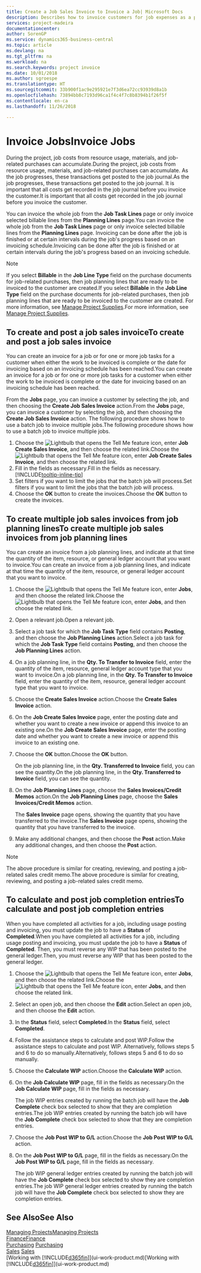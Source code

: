 ```yaml
---
title: Create a Job Sales Invoice to Invoice a Job| Microsoft Docs
description: Describes how to invoice customers for job expenses as a project progresses.
services: project-madeira
documentationcenter: 
author: SorenGP
ms.service: dynamics365-business-central
ms.topic: article
ms.devlang: na
ms.tgt_pltfrm: na
ms.workload: na
ms.search.keywords: project invoice
ms.date: 10/01/2018
ms.author: sgroespe
ms.translationtype: HT
ms.sourcegitcommit: 33b900f1ac9e295921e7f3d6ea72cc93939d8a1b
ms.openlocfilehash: 73894bb8c7193d96ca1f4c4f7c8b8394b1f26f5f
ms.contentlocale: en-ca
ms.lasthandoff: 11/26/2018

---
```

# <a name="invoice-jobs"></a><span data-ttu-id="cc918-103">Invoice Jobs</span><span class="sxs-lookup"><span data-stu-id="cc918-103">Invoice Jobs</span></span>
<span data-ttu-id="cc918-104">During the project, job costs from resource usage, materials, and job-related purchases can accumulate.</span><span class="sxs-lookup"><span data-stu-id="cc918-104">During the project, job costs from resource usage, materials, and job-related purchases can accumulate.</span></span> <span data-ttu-id="cc918-105">As the job progresses, these transactions get posted to the job journal.</span><span class="sxs-lookup"><span data-stu-id="cc918-105">As the job progresses, these transactions get posted to the job journal.</span></span> <span data-ttu-id="cc918-106">It is important that all costs get recorded in the job journal before you invoice the customer.</span><span class="sxs-lookup"><span data-stu-id="cc918-106">It is important that all costs get recorded in the job journal before you invoice the customer.</span></span>

<span data-ttu-id="cc918-107">You can invoice the whole job from the **Job Task Lines** page or only invoice selected billable lines from the **Planning Lines** page.</span><span class="sxs-lookup"><span data-stu-id="cc918-107">You can invoice the whole job from the **Job Task Lines** page or only invoice selected billable lines from the **Planning Lines** page.</span></span> <span data-ttu-id="cc918-108">Invoicing can be done after the job is finished or at certain intervals during the job's progress based on an invoicing schedule.</span><span class="sxs-lookup"><span data-stu-id="cc918-108">Invoicing can be done after the job is finished or at certain intervals during the job's progress based on an invoicing schedule.</span></span>

> [!NOTE]  
>   <span data-ttu-id="cc918-109">If you select **Billable** in the **Job Line Type** field on the purchase documents for job-related purchases, then job planning lines that are ready to be invoiced to the customer are created.</span><span class="sxs-lookup"><span data-stu-id="cc918-109">If you select **Billable** in the **Job Line Type** field on the purchase documents for job-related purchases, then job planning lines that are ready to be invoiced to the customer are created.</span></span> <span data-ttu-id="cc918-110">For more information, see [Manage Project Supplies](projects-how-manage-project-supplies.md).</span><span class="sxs-lookup"><span data-stu-id="cc918-110">For more information, see [Manage Project Supplies](projects-how-manage-project-supplies.md).</span></span>

## <a name="to-create-and-post-a-job-sales-invoice"></a><span data-ttu-id="cc918-111">To create and post a job sales invoice</span><span class="sxs-lookup"><span data-stu-id="cc918-111">To create and post a job sales invoice</span></span>
<span data-ttu-id="cc918-112">You can create an invoice for a job or for one or more job tasks for a customer when either the work to be invoiced is complete or the date for invoicing based on an invoicing schedule has been reached.</span><span class="sxs-lookup"><span data-stu-id="cc918-112">You can create an invoice for a job or for one or more job tasks for a customer when either the work to be invoiced is complete or the date for invoicing based on an invoicing schedule has been reached.</span></span>

<span data-ttu-id="cc918-113">From the **Jobs** page, you can invoice a customer by selecting the job, and then choosing the **Create Job Sales Invoice** action.</span><span class="sxs-lookup"><span data-stu-id="cc918-113">From the **Jobs** page, you can invoice a customer by selecting the job, and then choosing the **Create Job Sales Invoice** action.</span></span> <span data-ttu-id="cc918-114">The following procedure shows how to use a batch job to invoice multiple jobs.</span><span class="sxs-lookup"><span data-stu-id="cc918-114">The following procedure shows how to use a batch job to invoice multiple jobs.</span></span>  

1. <span data-ttu-id="cc918-115">Choose the ![Lightbulb that opens the Tell Me feature](media/ui-search/search_small.png "Tell me what you want to do") icon, enter **Job Create Sales Invoice**, and then choose the related link.</span><span class="sxs-lookup"><span data-stu-id="cc918-115">Choose the ![Lightbulb that opens the Tell Me feature](media/ui-search/search_small.png "Tell me what you want to do") icon, enter **Job Create Sales Invoice**, and then choose the related link.</span></span>  
2. <span data-ttu-id="cc918-116">Fill in the fields as necessary.</span><span class="sxs-lookup"><span data-stu-id="cc918-116">Fill in the fields as necessary.</span></span> [!INCLUDE[tooltip-inline-tip](includes/tooltip-inline-tip_md.md)]
3. <span data-ttu-id="cc918-117">Set filters if you want to limit the jobs that the batch job will process.</span><span class="sxs-lookup"><span data-stu-id="cc918-117">Set filters if you want to limit the jobs that the batch job will process.</span></span>
4. <span data-ttu-id="cc918-118">Choose the **OK** button to create the invoices.</span><span class="sxs-lookup"><span data-stu-id="cc918-118">Choose the **OK** button to create the invoices.</span></span>  

## <a name="to-create-multiple-job-sales-invoices-from-job-planning-lines"></a><span data-ttu-id="cc918-119">To create multiple job sales invoices from job planning lines</span><span class="sxs-lookup"><span data-stu-id="cc918-119">To create multiple job sales invoices from job planning lines</span></span>
<span data-ttu-id="cc918-120">You can create an invoice from a job planning lines, and indicate at that time the quantity of the item, resource, or general ledger account that you want to invoice.</span><span class="sxs-lookup"><span data-stu-id="cc918-120">You can create an invoice from a job planning lines, and indicate at that time the quantity of the item, resource, or general ledger account that you want to invoice.</span></span>

1. <span data-ttu-id="cc918-121">Choose the ![Lightbulb that opens the Tell Me feature](media/ui-search/search_small.png "Tell me what you want to do") icon, enter **Jobs**, and then choose the related link.</span><span class="sxs-lookup"><span data-stu-id="cc918-121">Choose the ![Lightbulb that opens the Tell Me feature](media/ui-search/search_small.png "Tell me what you want to do") icon, enter **Jobs**, and then choose the related link.</span></span>
2. <span data-ttu-id="cc918-122">Open a relevant job.</span><span class="sxs-lookup"><span data-stu-id="cc918-122">Open a relevant job.</span></span>
3. <span data-ttu-id="cc918-123">Select a job task for which the **Job Task Type** field contains **Posting**, and then choose the **Job Planning Lines** action.</span><span class="sxs-lookup"><span data-stu-id="cc918-123">Select a job task for which the **Job Task Type** field contains **Posting**, and then choose the **Job Planning Lines** action.</span></span>  
4. <span data-ttu-id="cc918-124">On a job planning line, in the **Qty. To Transfer to Invoice** field, enter the quantity of the item, resource, general ledger account type that you want to invoice.</span><span class="sxs-lookup"><span data-stu-id="cc918-124">On a job planning line, in the **Qty. To Transfer to Invoice** field, enter the quantity of the item, resource, general ledger account type that you want to invoice.</span></span>  
5. <span data-ttu-id="cc918-125">Choose the **Create Sales Invoice** action.</span><span class="sxs-lookup"><span data-stu-id="cc918-125">Choose the **Create Sales Invoice** action.</span></span>
6. <span data-ttu-id="cc918-126">On the **Job Create Sales Invoice** page, enter the posting date and whether you want to create a new invoice or append this invoice to an existing one.</span><span class="sxs-lookup"><span data-stu-id="cc918-126">On the **Job Create Sales Invoice** page, enter the posting date and whether you want to create a new invoice or append this invoice to an existing one.</span></span>
7. <span data-ttu-id="cc918-127">Choose the **OK** button.</span><span class="sxs-lookup"><span data-stu-id="cc918-127">Choose the **OK** button.</span></span>  

    <span data-ttu-id="cc918-128">On the job planning line, in the **Qty. Transferred to Invoice** field, you can see the quantity.</span><span class="sxs-lookup"><span data-stu-id="cc918-128">On the job planning line, in the **Qty. Transferred to Invoice** field, you can see the quantity.</span></span>
8. <span data-ttu-id="cc918-129">On the **Job Planning Lines** page, choose the **Sales Invoices/Credit Memos** action.</span><span class="sxs-lookup"><span data-stu-id="cc918-129">On the **Job Planning Lines** page, choose the **Sales Invoices/Credit Memos** action.</span></span>

    <span data-ttu-id="cc918-130">The **Sales Invoice** page opens, showing the quantity that you have transferred to the invoice.</span><span class="sxs-lookup"><span data-stu-id="cc918-130">The **Sales Invoice** page opens, showing the quantity that you have transferred to the invoice.</span></span>  
9. <span data-ttu-id="cc918-131">Make any additional changes, and then choose the **Post** action.</span><span class="sxs-lookup"><span data-stu-id="cc918-131">Make any additional changes, and then choose the **Post** action.</span></span>

> [!NOTE]  
>   <span data-ttu-id="cc918-132">The above procedure is similar for creating, reviewing, and posting a job-related sales credit memo.</span><span class="sxs-lookup"><span data-stu-id="cc918-132">The above procedure is similar for creating, reviewing, and posting a job-related sales credit memo.</span></span>

## <a name="to-calculate-and-post-job-completion-entries"></a><span data-ttu-id="cc918-133">To calculate and post job completion entries</span><span class="sxs-lookup"><span data-stu-id="cc918-133">To calculate and post job completion entries</span></span>
<span data-ttu-id="cc918-134">When you have completed all activities for a job, including usage posting and invoicing, you must update the job to have a **Status** of **Completed**.</span><span class="sxs-lookup"><span data-stu-id="cc918-134">When you have completed all activities for a job, including usage posting and invoicing, you must update the job to have a **Status** of **Completed**.</span></span> <span data-ttu-id="cc918-135">Then, you must reverse any WIP that has been posted to the general ledger.</span><span class="sxs-lookup"><span data-stu-id="cc918-135">Then, you must reverse any WIP that has been posted to the general ledger.</span></span>

1. <span data-ttu-id="cc918-136">Choose the ![Lightbulb that opens the Tell Me feature](media/ui-search/search_small.png "Tell me what you want to do") icon, enter **Jobs**, and then choose the related link.</span><span class="sxs-lookup"><span data-stu-id="cc918-136">Choose the ![Lightbulb that opens the Tell Me feature](media/ui-search/search_small.png "Tell me what you want to do") icon, enter **Jobs**, and then choose the related link.</span></span>  
2. <span data-ttu-id="cc918-137">Select an open job, and then choose the **Edit** action.</span><span class="sxs-lookup"><span data-stu-id="cc918-137">Select an open job, and then choose the **Edit** action.</span></span>
3. <span data-ttu-id="cc918-138">In the **Status** field, select **Completed**.</span><span class="sxs-lookup"><span data-stu-id="cc918-138">In the **Status** field, select **Completed**.</span></span>
4. <span data-ttu-id="cc918-139">Follow the assistance steps to calculate and post WIP.</span><span class="sxs-lookup"><span data-stu-id="cc918-139">Follow the assistance steps to calculate and post WIP.</span></span> <span data-ttu-id="cc918-140">Alternatively, follows steps 5 and 6 to do so manually.</span><span class="sxs-lookup"><span data-stu-id="cc918-140">Alternatively, follows steps 5 and 6 to do so manually.</span></span>  
5. <span data-ttu-id="cc918-141">Choose the **Calculate WIP** action.</span><span class="sxs-lookup"><span data-stu-id="cc918-141">Choose the **Calculate WIP** action.</span></span>
6. <span data-ttu-id="cc918-142">On the **Job Calculate WIP** page, fill in the fields as necessary.</span><span class="sxs-lookup"><span data-stu-id="cc918-142">On the **Job Calculate WIP** page, fill in the fields as necessary.</span></span>  

     <span data-ttu-id="cc918-143">The job WIP entries created by running the batch job will have the **Job Complete** check box selected to show that they are completion entries.</span><span class="sxs-lookup"><span data-stu-id="cc918-143">The job WIP entries created by running the batch job will have the **Job Complete** check box selected to show that they are completion entries.</span></span>  
7. <span data-ttu-id="cc918-144">Choose the **Job Post WIP to G/L** action.</span><span class="sxs-lookup"><span data-stu-id="cc918-144">Choose the **Job Post WIP to G/L** action.</span></span>
8. <span data-ttu-id="cc918-145">On the **Job Post WIP to G/L** page, fill in the fields as necessary.</span><span class="sxs-lookup"><span data-stu-id="cc918-145">On the **Job Post WIP to G/L** page, fill in the fields as necessary.</span></span>  

     <span data-ttu-id="cc918-146">The job WIP general ledger entries created by running the batch job will have the **Job Complete** check box selected to show they are completion entries.</span><span class="sxs-lookup"><span data-stu-id="cc918-146">The job WIP general ledger entries created by running the batch job will have the **Job Complete** check box selected to show they are completion entries.</span></span>

## <a name="see-also"></a><span data-ttu-id="cc918-147">See Also</span><span class="sxs-lookup"><span data-stu-id="cc918-147">See Also</span></span>
[<span data-ttu-id="cc918-148">Managing Projects</span><span class="sxs-lookup"><span data-stu-id="cc918-148">Managing Projects</span></span>](projects-manage-projects.md)  
[<span data-ttu-id="cc918-149">Finance</span><span class="sxs-lookup"><span data-stu-id="cc918-149">Finance</span></span>](finance.md)  
<span data-ttu-id="cc918-150">[Purchasing](purchasing-manage-purchasing.md)       </span><span class="sxs-lookup"><span data-stu-id="cc918-150">[Purchasing](purchasing-manage-purchasing.md)       </span></span>  
<span data-ttu-id="cc918-151">[Sales](sales-manage-sales.md)    </span><span class="sxs-lookup"><span data-stu-id="cc918-151">[Sales](sales-manage-sales.md)    </span></span>  
<span data-ttu-id="cc918-152">[Working with [!INCLUDE[d365fin](includes/d365fin_md.md)]](ui-work-product.md)</span><span class="sxs-lookup"><span data-stu-id="cc918-152">[Working with [!INCLUDE[d365fin](includes/d365fin_md.md)]](ui-work-product.md)</span></span>  

